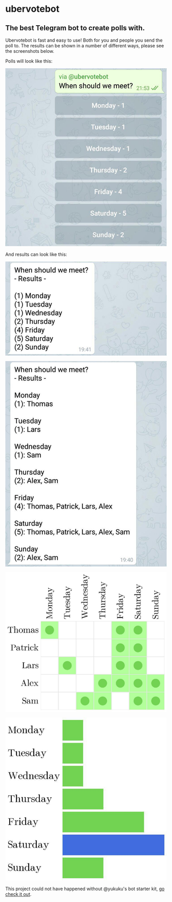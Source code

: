 # ubervotebot
## The best Telegram bot to create polls with.

Ubervotebot is fast and easy to use! Both for you and people you send the poll to.
The results can be shown in a number of different ways, please see the screenshots below.

Polls will look like this:

![inline poll](https://raw.githubusercontent.com/haselkern/ubervotebot/master/screenshots/poll.jpg)

And results can look like this:

![result list](https://raw.githubusercontent.com/haselkern/ubervotebot/master/screenshots/result-list.jpg)

![result names](https://raw.githubusercontent.com/haselkern/ubervotebot/master/screenshots/result-names.jpg)

![result names](https://raw.githubusercontent.com/haselkern/ubervotebot/master/screenshots/result-grid.jpg)

![result names](https://raw.githubusercontent.com/haselkern/ubervotebot/master/screenshots/result-bars.jpg)


This project could not have happened without @yukuku's bot starter kit, [go check it out](https://github.com/yukuku/telebot).
